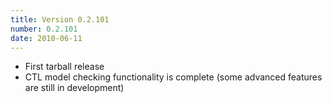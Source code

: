 ```yaml
---
title: Version 0.2.101
number: 0.2.101
date: 2010-06-11
---
```


* First tarball release
* CTL model checking functionality is complete
(some advanced features are still in development)
